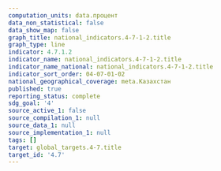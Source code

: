 ```yaml
---
computation_units: data.процент
data_non_statistical: false
data_show_map: false
graph_title: national_indicators.4-7-1-2.title
graph_type: line
indicator: 4.7.1.2
indicator_name: national_indicators.4-7-1-2.title
indicator_name_national: national_indicators.4-7-1-2.title
indicator_sort_order: 04-07-01-02
national_geographical_coverage: meta.Казахстан
published: true
reporting_status: complete
sdg_goal: '4'
source_active_1: false
source_compilation_1: null
source_data_1: null
source_implementation_1: null
tags: []
target: global_targets.4-7.title
target_id: '4.7'
---
```

